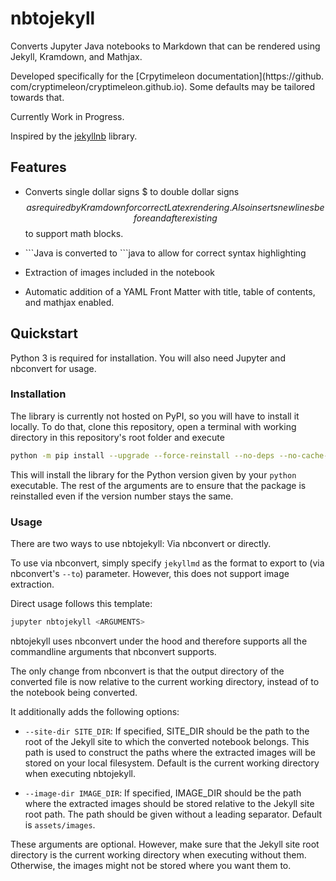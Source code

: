 # nbtojekyll
Converts Jupyter Java notebooks to Markdown that can be rendered using Jekyll, Kramdown, and Mathjax.

Developed specifically for the [Crpytimeleon documentation](https://github.
com/cryptimeleon/cryptimeleon.github.io).
Some defaults may be tailored towards that.

Currently Work in Progress.

Inspired by the [jekyllnb](https://github.com/klane/jekyllnb) library.

## Features

- Converts single dollar signs $ to double dollar signs $$ as required by Kramdown for correct 
  Latex rendering. Also inserts newlines before and after existing $$ to support math blocks.
    
- \`\`\`Java is converted to \`\`\`java to allow for correct syntax highlighting

- Extraction of images included in the notebook

- Automatic addition of a YAML Front Matter with title, table of contents, and mathjax enabled.

## Quickstart

Python 3 is required for installation. You will also need Jupyter and nbconvert for usage.

### Installation

The library is currently not hosted on PyPI, so you will have to install it locally.
To do that, clone this repository, open a terminal with working directory in this repository's
root folder and execute
```bash
python -m pip install --upgrade --force-reinstall --no-deps --no-cache-dir .
```
This will install the library for the Python version given by your `python` executable.
The rest of the arguments are to ensure that the package is reinstalled even if the version number
stays the same.

### Usage

There are two ways to use nbtojekyll: Via nbconvert or directly.

To use via nbconvert, simply specify `jekyllmd` as the format to export to (via nbconvert's `--to`)
parameter. However, this does not support image extraction.

Direct usage follows this template:
```bash
jupyter nbtojekyll <ARGUMENTS>
```
nbtojekyll uses nbconvert under the hood and therefore supports all the commandline arguments that
nbconvert supports.

The only change from nbconvert is that the output directory of the converted file is now relative 
to the current working directory, instead of to the notebook being converted.

It additionally adds the following options:

- `--site-dir SITE_DIR`: If specified, SITE_DIR should be the path to the root of the Jekyll site
  to which the converted notebook belongs. This path is used to construct the paths where the
  extracted images will be stored on your local filesystem. Default is the current working directory
  when executing nbtojekyll.
  
- `--image-dir IMAGE_DIR`: If specified, IMAGE_DIR should be the path where the extracted images 
  should be stored relative to the Jekyll site root path. The path should be given without a leading
  separator. Default is `assets/images`.
  
These arguments are optional. 
However, make sure that the Jekyll site root directory is the current working directory when 
executing without them. 
Otherwise, the images might not be stored where you want them to.
  

 